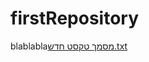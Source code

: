 # firstRepository
blablabla[‏‏מסמך טקסט חדש.txt](https://github.com/user-attachments/files/20150091/default.txt)

